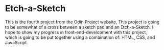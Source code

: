 # Etch-a-Sketch
This is the fourth project from the Odin Project website. This project is going to be somewhat of a cross between a sketch pad and an Etch-a-Sketch.
I hope to show my progress in front-end-development with this project, which is going to be put together using a combination of: HTML, CSS, and JavaScript.
